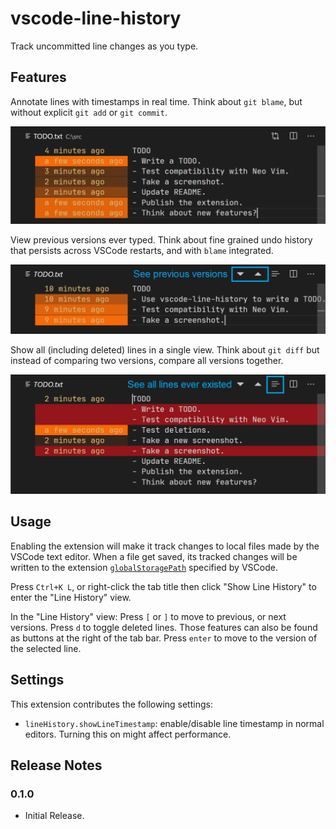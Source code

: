 # vscode-line-history

Track uncommitted line changes as you type.

## Features

Annotate lines with timestamps in real time. Think about `git blame`, but without explicit `git add` or `git commit`.

![Line Timestamp](images/line-timestamp.png)

View previous versions ever typed. Think about fine grained undo history that persists across VSCode restarts, and with `blame` integrated.

![Previous Version](images/previous-version.png)

Show all (including deleted) lines in a single view. Think about `git diff` but instead of comparing two versions, compare all versions together.

![All Lines](images/all-lines.png)

## Usage

Enabling the extension will make it track changes to local files made by the VSCode text editor. When a file get saved, its tracked changes will be written to the extension [`globalStoragePath`](https://code.visualstudio.com/api/references/vscode-api#ExtensionContext) specified by VSCode.

Press `Ctrl+K L`, or right-click the tab title then click "Show Line History" to enter the "Line History" view.

In the "Line History" view: Press `[` or `]` to move to previous, or next versions. Press `d` to toggle deleted lines. Those features can also be found as buttons at the right of the tab bar. Press `enter` to move to the version of the selected line.

## Settings

This extension contributes the following settings:

* `lineHistory.showLineTimestamp`: enable/disable line timestamp in normal editors. Turning this on might affect performance.

## Release Notes

### 0.1.0

- Initial Release.
